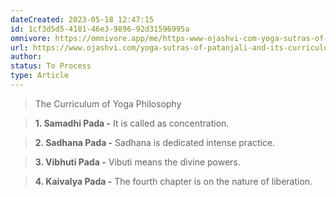 ```yaml
---
dateCreated: 2023-05-18 12:47:15
id: 1cf3d5d5-4181-46e3-9896-92d31596995a
omnivore: https://omnivore.app/me/https-www-ojashvi-com-yoga-sutras-of-patanjali-and-its-curriculu-1882fc1bfd8
url: https://www.ojashvi.com/yoga-sutras-of-patanjali-and-its-curriculum.html
author: 
status: To Process
type: Article
---
```



> The Curriculum of Yoga Philosophy 


> **1\. Samadhi Pada -** It is called as concentration. 


> **2\. Sadhana Pada -** Sadhana is dedicated intense practice. 


> **3\. Vibhuti Pada -** Vibuti means the divine powers. 


> **4\. Kaivalya Pada -** The fourth chapter is on the nature of liberation. 


